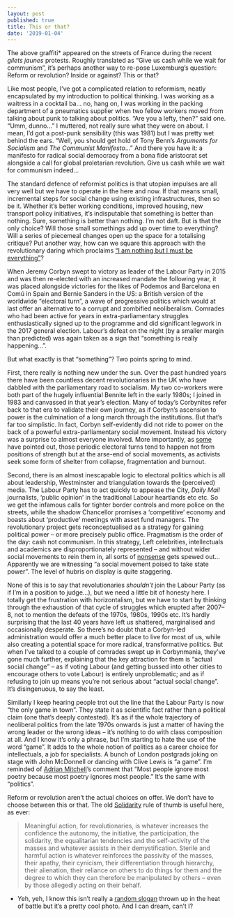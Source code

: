 ```yaml
---
layout: post
published: true
title: This or that?
date: '2019-01-04'
---
```

The above graffiti* appeared on the streets of France during the recent _gilets jaunes_ protests. Roughly translated as “Give us cash while we wait for communism”, it’s perhaps another way to re-pose Luxemburg’s question: Reform or revolution? Inside or against? This or that?

Like most people, I’ve got a complicated relation to reformism, neatly encapsulated by my introduction to political thinking. I was working as a waitress in a cocktail ba… no, hang on, I was working in the packing department of a pneumatics supplier when two fellow workers moved from talking about punk to talking about politics. “Are you a lefty, then?” said one. “Umm, dunno…” I muttered, not really sure what they were on about. I mean, I’d got a post-punk sensibility (this was 1981) but I was pretty wet behind the ears. “Well, you should get hold of Tony Benn’s _Arguments for Socialism_ and _The Communist Manifesto_…” And there you have it: a manifesto for radical social democracy from a bona fide aristocrat set alongside a call for global proletarian revolution. Give us cash while we wait for communism indeed…

The standard defence of reformist politics is that utopian impulses are all very well but we have to operate in the here and now. If that means small, incremental steps for social change using existing infrastructures, then so be it. Whether it’s better working conditions, improved housing, new transport policy initiatives, it’s indisputable that something is better than nothing. Sure, something is better than nothing. I’m not daft. But is that the only choice? Will those small somethings add up over time to everything? Will a series of piecemeal changes open up the space for a totalising critique? Put another way, how can we square this approach with the revolutionary daring which proclaims [“I am nothing but I must be everything”](https://www.marxists.org/archive/marx/works/1843/critique-hpr/intro.htm)?

When Jeremy Corbyn swept to victory as leader of the Labour Party in 2015 and was then re-elected with an increased mandate the following year, it was placed alongside victories for the likes of Podemos and Barcelona en Comú in Spain and Bernie Sanders in the US: a British version of the worldwide “electoral turn”, a wave of progressive politics which would at last offer an alternative to a corrupt and zombified neoliberalism. Comrades who had been active for years in extra-parliamentary struggles enthusiastically signed up to the programme and did significant legwork in the 2017 general election. Labour’s defeat on the night (by a smaller margin than predicted) was again taken as a sign that “something is really happening…”.

But what exactly is that “something”? Two points spring to mind.

First, there really is nothing new under the sun. Over the past hundred years there have been countless decent revolutionaries in the UK who have dabbled with the parliamentary road to socialism. My two co-workers were both part of the hugely influential Bennite left in the early 1980s; I joined in 1983 and canvassed in that year’s election. Many of today’s Corbynites refer back to that era to validate their own journey, as if Corbyn’s ascension to power is the culmination of a long march through the institutions. But that’s far too simplistic. In fact, Corbyn self-evidently did not ride to power on the back of a powerful extra-parliamentary social movement. Instead his victory was a surprise to almost everyone involved. More importantly, as [some](https://twitter.com/BueRubner/status/1043600970184314880) have pointed out, those periodic electoral turns tend to happen not from positions of strength but at the arse-end of social movements, as activists seek some form of shelter from collapse, fragmentation and burnout.

Second, there is an almost inescapable logic to electoral politics which is all about leadership, Westminster and triangulation towards the (perceived) media. The Labour Party has to act quickly to appease the City, _Daily Mail_ journalists, ‘public opinion’ in the traditional Labour heartlands etc etc. So we get the infamous calls for tighter border controls and more police on the streets, while the shadow Chancellor promises a ‘competitive’ economy and boasts about ‘productive’ meetings with asset fund managers. The revolutionary project gets reconceptualised as a strategy for gaining political power – or more precisely public office. Pragmatism is the order of the day: cash not communism. In this strategy, Left celebrities, intellectuals and academics are disproportionately represented – and without wider social movements to rein them in, all sorts of [nonsense](https://www.opendemocracy.net/en/opendemocracyuk/what-kind-of-capitalism-is-it-possible-for-left-to-build/) gets spewed out… Apparently we are witnessing “a social movement poised to take state power”. The level of hubris on display is quite staggering.

None of this is to say that revolutionaries _shouldn’t_ join the Labour Party (as if I’m in a position to judge…), but we need a little bit of honesty here. I totally get the frustration with horizontalism, but we have to start by thinking through the exhaustion of that cycle of struggles which erupted after 2007–8, not to mention the defeats of the 1970s, 1980s, 1990s etc. It’s hardly surprising that the last 40 years have left us shattered, marginalised and occasionally desperate. So there’s no doubt that a Corbyn-led administration would offer a much better place to live for most of us, while also creating a potential space for more radical, transformative politics. But when I’ve talked to a couple of comrades swept up in Corbynmania, they’ve gone much further, explaining that the key attraction for them is “actual social change” – as if voting Labour (and getting bussed into other cities to encourage others to vote Labour) is entirely unproblematic; and as if refusing to join up means you’re not serious about “actual social change”. It’s disingenuous, to say the least.

Similarly I keep hearing people trot out the line that the Labour Party is now “the only game in town”. They state it as scientific fact rather than a political claim (one that’s deeply contested). It’s as if the whole trajectory of neoliberal politics from the late 1970s onwards is just a matter of having the wrong leader or the wrong ideas – it’s nothing to do with class composition at all. And I know it’s only a phrase, but I’m starting to hate the use of the word “game”. It adds to the whole notion of politics as a career choice for intellectuals, a job for specialists. A bunch of London postgrads joking on stage with John McDonnell or dancing with Clive Lewis is “a game”. I’m reminded of [Adrian Mitchell](https://en.wikipedia.org/wiki/Adrian_Mitchell)’s comment that “Most people ignore most poetry because most poetry ignores most people.” It’s the same with “politics”.

Reform or revolution aren’t the actual choices on offer. We don’t have to choose between this or that. The old [Solidarity](https://www.marxists.org/archive/brinton/1967/04/as-we-see-it.htm) rule of thumb is useful here, as ever:

> Meaningful action, for revolutionaries, is whatever increases the confidence the autonomy, the initiative, the participation, the solidarity, the equalitarian tendencies and the self-activity of the masses and whatever assists in their demystification. Sterile and harmful action is whatever reinforces the passivity of the masses, their apathy, their cynicism, their differentiation through hierarchy, their alienation, their reliance on others to do things for them and the degree to which they can therefore be manipulated by others – even by those allegedly acting on their behalf.

* Yeh, yeh, I know this isn’t really a [random slogan](https://antigestiontoulouse.wordpress.com/) thrown up in the heat of battle but it’s a pretty cool photo. And I can dream, can’t I?